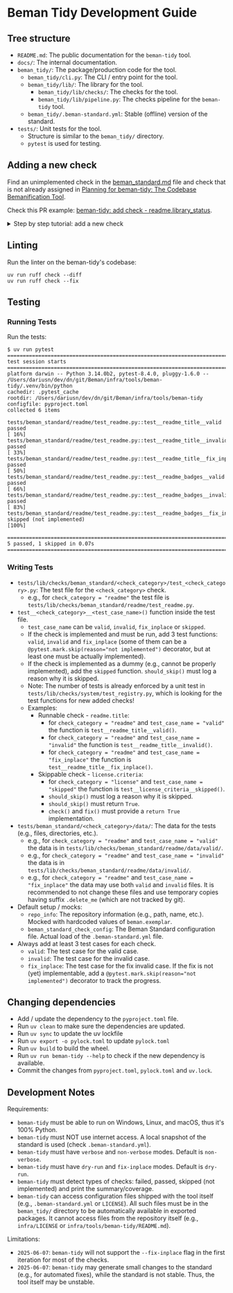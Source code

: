 # Beman Tidy Development Guide

## Tree structure

* `README.md`: The public documentation for the `beman-tidy` tool.
* `docs/`: The internal documentation.
* `beman_tidy/`: The package/production code for the tool.
  * `beman_tidy/cli.py`: The CLI / entry point for the tool.
  * `beman_tidy/lib/`: The library for the tool.
    * `beman_tidy/lib/checks/`: The checks for the tool.
    * `beman_tidy/lib/pipeline.py`: The checks pipeline for the `beman-tidy` tool.
  * `beman_tidy/.beman-standard.yml`: Stable (offline) version of the standard.
* `tests/`: Unit tests for the tool.
  * Structure is similar to the `beman_tidy/` directory.
  * `pytest` is used for testing.

## Adding a new check

Find an unimplemented check in the [beman_standard.md](https://github.com/bemanproject/beman/blob/main/docs/beman_standard.md) file and check that is not already assigned in [Planning for beman-tidy: The Codebase Bemanification Tool](https://github.com/orgs/bemanproject/projects/8/views/1).


Check this PR example: [beman-tidy: add check - readme.library_status](https://github.com/bemanproject/infra/pull/35).

<details>
<summary>Step by step tutorial: add a new check</summary>

* `[mandatory]` Make sure `beman_tidy/.beman-standard.yml` reflects your check metadata (latest status from [beman_standard.md](https://github.com/bemanproject/beman/blob/main/docs/beman_standard.md)).
  * `[optional]` New syntax / keys from yml config can be added in
    [infra/tools/beman-tidy/beman_tidy/lib/utils_git.py:load_beman_standard_config()](https://github.com/bemanproject/infra/blob/main/tools/beman-tidy/beman_tidy/lib/utils/git.py)
    if not already implemented. Checks for TODOs in `load_beman_standard_config()`.
* `[mandatory]` Add the check to the `beman_tidy/lib/checks/beman_standard/` directory.
  * `[mandatory]` e.g., `readme.*` checks will most likely go to a path similar to `beman_tidy/lib/checks/beman_standard/readme.py`.
  * `[mandatory]` Use an appropriate base class - e.g., defaults like `FileBaseCheck` / `DirectoryBaseCheck` or create
    specializations for reusing code - e.g.,  `ReadmeBaseCheck(FileBaseCheck)` / `CmakeBaseCheck(FileBaseCheck)` /
    `CppBaseCheck(FileBaseCheck)` etc.
  * `[mandatory]` Register the new check via `@register_beman_standard_check` decorator - e.g.,

    ```python
    @register_beman_standard_check("readme.title")
    class ReadmeTitleCheck(ReadmeBaseCheck):
    ```

* `[mandatory]` Add tests for the check to the `tests/beman_standard/` directory. More in [Writing Tests](#writing-tests).
* `[optional]` Updates docs if needed in `README.md` and `docs/dev-guide.md` files.
* `[optional]` Update the `beman_tidy/cli.py` file if the public API has changed.

</details>


## Linting

Run the linter on the beman-tidy's codebase:

```shell
uv run ruff check --diff
uv run ruff check --fix
```

## Testing

### Running Tests

Run the tests:

```shell
$ uv run pytest
================================================================================================================ test session starts ================================================================================================================
platform darwin -- Python 3.14.0b2, pytest-8.4.0, pluggy-1.6.0 -- /Users/dariusn/dev/dn/git/Beman/infra/tools/beman-tidy/.venv/bin/python
cachedir: .pytest_cache
rootdir: /Users/dariusn/dev/dn/git/Beman/infra/tools/beman-tidy
configfile: pyproject.toml
collected 6 items

tests/beman_standard/readme/test_readme.py::test__readme_title__valid passed                                                                                                                                                                  [ 16%]
tests/beman_standard/readme/test_readme.py::test__readme_title__invalid passed                                                                                                                                                                [ 33%]
tests/beman_standard/readme/test_readme.py::test__readme_title__fix_inplace passed                                                                                                                                                            [ 50%]
tests/beman_standard/readme/test_readme.py::test__readme_badges__valid passed                                                                                                                                                                 [ 66%]
tests/beman_standard/readme/test_readme.py::test__readme_badges__invalid passed                                                                                                                                                               [ 83%]
tests/beman_standard/readme/test_readme.py::test__readme_badges__fix_inplace skipped (not implemented)                                                                                                                                        [100%]

=========================================================================================================== 5 passed, 1 skipped in 0.07s ============================================================================================================
```

### Writing Tests

* `tests/lib/checks/beman_standard/<check_category>/test_<check_category>.py`: The test file for the `<check_category>`
  check.
  * e.g., for `check_category = "readme"` the test file is `tests/lib/checks/beman_standard/readme/test_readme.py`.
* `test__<check_category>__<test_case_name>()` function inside the test file.
  * `test_case_name` can be `valid`, `invalid`, `fix_inplace` or `skipped`.
  * If the check is implemented and must be run, add 3 test functions: `valid`, `invalid` and `fix_inplace` (some of them can be a `@pytest.mark.skip(reason="not implemented")` decorator, but at least one must be actually implemented).
  * If the check is implemented as a dummy (e.g., cannot be properly implemented), add the `skipped` function.
    `should_skip()` must log a reason why it is skipped.
  * Note: The number of tests is already enforced by a unit test in `tests/lib/checks/system/test_registry.py`, which is looking for the test functions for new added checks!
  * Examples:
    * Runnable check - `readme.title`:
      * for `check_category = "readme"` and `test_case_name = "valid"` the function is `test__readme_title__valid()`.
      * for `check_category = "readme"` and `test_case_name = "invalid"` the function is
        `test__readme_title__invalid()`.
      * for `check_category = "readme"` and `test_case_name = "fix_inplace"` the function is
        `test__readme_title__fix_inplace()`.
    * Skippable check - `license.criteria`:
      * for `check_category = "license"` and `test_case_name = "skipped"` the function is
        `test__license_criteria__skipped()`.
      * `should_skip()` must log a reason why it is skipped.
      * `should_skip()` must return `True`.
      * `check()` and `fix()` must provide a `return True` implementation.
* `tests/beman_standard/<check_category>/data/`: The data for the tests (e.g., files, directories, etc.).
  * e.g., for `check_category = "readme"` and `test_case_name = "valid"` the data is in
    `tests/lib/checks/beman_standard/readme/data/valid/`.
  * e.g., for `check_category = "readme"` and `test_case_name = "invalid"` the data is in
    `tests/lib/checks/beman_standard/readme/data/invalid/`.
  * e.g., for `check_category = "readme"` and `test_case_name = "fix_inplace"` the data may use both `valid` and
    `invalid` files. It is recommended to not change these files and use temporary copies having suffix `.delete_me`
    (which are not tracked by git).
* Default setup / mocks:
  * `repo_info`: The repository information (e.g., path, name, etc.). Mocked with hardcoded values of `beman.exemplar`.
  * `beman_standard_check_config`: The Beman Standard configuration file. Actual load of the `.beman-standard.yml`
    file.
* Always add at least 3 test cases for each check.
  * `valid`: The test case for the valid case.
  * `invalid`: The test case for the invalid case.
  * `fix_inplace`: The test case for the fix invalid case. If the fix is not (yet) implementable, add a
    `@pytest.mark.skip(reason="not implemented")` decorator to track the progress.

## Changing dependencies

* Add / update the dependency to the `pyproject.toml` file.
* Run `uv clean` to make sure the dependencies are updated.
* Run `uv sync` to update the uv lockfile
* Run `uv export -o pylock.toml` to update `pylock.toml`
* Run `uv build` to build the wheel.
* Run `uv run beman-tidy --help` to check if the new dependency is available.
* Commit the changes from `pyproject.toml`, `pylock.toml` and `uv.lock`.

## Development Notes

Requirements:

* `beman-tidy` must be able to run on Windows, Linux, and macOS, thus it's 100% Python.
* `beman-tidy` must NOT use internet access.  A local snapshot of the standard is used (check `.beman-standard.yml`).
* `beman-tidy` must have `verbose` and `non-verbose` modes. Default is `non-verbose`.
* `beman-tidy` must have `dry-run` and `fix-inplace` modes. Default is `dry-run`.
* `beman-tidy` must detect types of checks: failed, passed, skipped (not implemented) and print the summary/coverage.
* `beman-tidy` can access configuration files shipped with the tool itself (e.g., `.beman-standard.yml` or `LICENSE`). All such files must be in the `beman_tidy/` directory to be automatically available in exported packages. It cannot access files from the repository itself (e.g., `infra/LICENSE` or `infra/tools/beman-tidy/README.md`).

Limitations:

* `2025-06-07`: `beman-tidy` will not support the `--fix-inplace` flag in the first iteration for most of the checks.
* `2025-06-07`: `beman-tidy` may generate small changes to the standard (e.g., for automated fixes), while the standard
  is not stable. Thus, the tool itself may be unstable.

